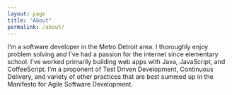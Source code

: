 ```yaml
---
layout: page
title: "About"
permalink: /about/
---
```


I’m a software developer in the Metro Detroit area. I thoroughly enjoy problem solving and I’ve had a passion for the internet since elementary school. I’ve worked primarily building web apps with Java, JavaScript, and CoffeeScript. I’m a proponent of Test Driven Development, Continuous Delivery, and variety of other practices that are best summed up in the Manifesto for Agile Software Development.
